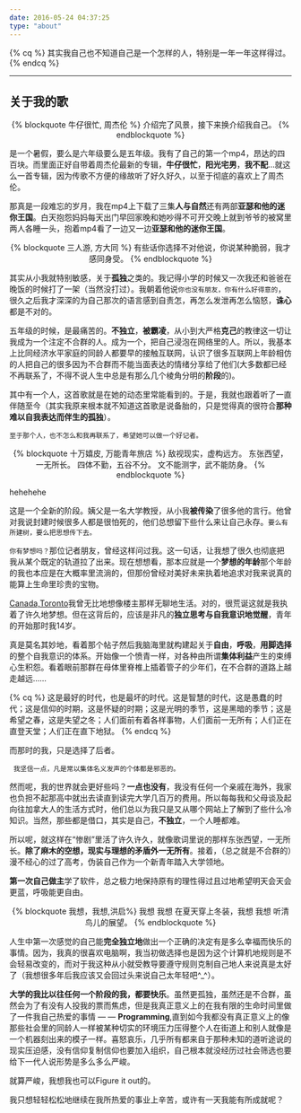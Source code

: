```yaml
---
date: 2016-05-24 04:37:25
type: "about"
---
```


{% cq %} 其实我自己也不知道自己是一个怎样的人，特别是一年一年这样得过。  {% endcq %}
- - -


关于我的歌
----

<center>
{% blockquote 牛仔很忙, 周杰伦 %}
介绍完了风景，接下来换介绍我自己。
{% endblockquote %}
</center>

是一个暑假，要么是六年级要么是五年级。我有了自己的第一个mp4，昂达的四百块。而里面正好自带着周杰伦最新的专辑，**牛仔很忙**，**阳光宅男**，**我不配**…就这么一首专辑，因为传歌不方便的缘故听了好久好久，以至于彻底的喜欢上了周杰伦。

那真是一段难忘的岁月，我在mp4上下载了三集**人与自然**还有两部**亚瑟和他的迷你王国**。白天抱怨妈妈每天出门早回家晚和她吵得不可开交晚上就到爷爷的被窝里两人各睡一头，抱着mp4看了一边又一边**亚瑟和他的迷你王国**。

<center>
{% blockquote 三人游, 方大同 %}
有些话你选择不对他说，你说某种脆弱，我才感同身受。
{% endblockquote %}
</center>

其实从小我就特别敏感，关于**孤独**之类的。我记得小学的时候又一次我还和爸爸在晚饭的时候打了一架（当然没打过）。我朝着他说`你也没有朋友，你有什么好得意的`，很久之后我才深深的为自己那次的语言感到自责怎，再怎么发泄再怎么恼怒，**诛心**都是不对的。

五年级的时候，是最痛苦的。**不独立**，**被霸凌**，从小到大严格**克己**的教律这一切让我成为一个注定不合群的人。成为一个，把自己浸泡在网络里的人。所以，我基本上比同经济水平家庭的同龄人都要早的接触互联网，认识了很多互联网上年龄相仿的人把自己的很多因为不合群而不能当面表达的情绪分享给了他们(大多数都已经不再联系了，不得不说人生中总是有那么几个棱角分明的**阶段**的)。

其中有一个人，这首歌就是在她的动态里常能看到的。于是，我就也跟着听了一直伴随至今（其实我原来根本就不知道这首歌是说备胎的，只是觉得真的很符合**那种难以自我表达而伴生的孤独**）。

    至于那个人，也不怎么和我再联系了，希望她可以做一个好记者。

<center>
{% blockquote 十万嬉皮, 万能青年旅店 %}
敌视现实，虚构远方。
东张西望，一无所长。
四体不勤，五谷不分。
文不能测字，武不能防身。
{% endblockquote %}

</center>


hehehehe

这是一个全新的阶段。姨父是一名大学教授，从小我**被传染**了很多他的言行。他曾对我说封建时候很多人都是很怕死的，他们总想留下些什么来让自己永存。`要么有所建树，要么把思想传下去。`

`你有梦想吗？`那位记者朋友，曾经这样问过我。这一句话，让我想了很久也彻底把我从某个既定的轨道拉了出来。现在想想看，那本应就是一个**梦想的年龄**那个年龄的我也本应是在大概率里流淌的，但那份曾经对美好未来执着地追求对我来说真的能算上生命里珍贵的宝物。

[Canada,Toronto](http://tieba.baidu.com/p/730681060)我曾无比地想像楼主那样无聊地生活。对的，很荒诞这就是我执着了许久地梦想。但在这背后的，应该是非凡的**独立思考与自我意识地觉醒**，青年的开始那时我14岁。

真是莫名其妙地，看着那个帖子然后我脑海里就构建起关于**自由**，**呼吸**，**用脚选择**的整个自我意识的体系。开始像一个愤青一样，对各种由所谓**集体利益**产生的束缚心生积怨。看着眼前那群在母体里脊椎上插着管子的少年们，在不合群的道路上越走越远……

{% cq %} 这是最好的时代，也是最坏的时代。这是智慧的时代，这是愚蠢的时代；这是信仰的时期，这是怀疑的时期；这是光明的季节，这是黑暗的季节；这是希望之春，这是失望之冬；人们面前有着各样事物，人们面前一无所有；人们正在直登天堂；人们正在直下地狱。 {% endcq %}

而那时的我，只是选择了后者。
   
     我坚信一点，凡是常以集体名义发声的个体都是邪恶的。


然而呢，我的世界就会更好些吗？**一点也没有**，我没有任何一个亲戚在海外，我家也负担不起那高中就出去读直到读完大学几百万的费用。所以每每我和父母谈及起向往加拿大人的生活方式时，他们总以为我只是又从哪个网站上了解到了些什么冷知识。当然，那些都是借口，其实是自己，**不独立**，一个人睡都难。

所以呢，就这样在“惨剧”里活了许久许久，就像歌词里说的那样东张西望，一无所长。**除了麻木的空想，现实与理想的矛盾外一无所有**。接着，（总之就是不合群的）漫不经心的过了高考，伪装自己作为一个新青年踏入大学领地。

**第一次自己做主**学了软件，总之极力地保持原有的理性得过且过地希望明天会天会更蓝，呼吸能更自由。

<center>
{% blockquote 我想，我想,洪启%}
我想 我想 在夏天穿上冬装，我想 我想 听清鸟儿的展望。
{% endblockquote %}
</center>

人生中第一次感觉的自己能**完全独立地**做出一个正确的决定有是多么幸福而快乐的事情。因为，我真的很喜欢电脑啊，我当初做选择也是因为这个计算机地规则是不会轻易改变的，而对于我这种从小就受教导要遵守规则克制自己地人来说真是太好了（我想很多年后我应该又会回过头来说自己太年轻吧^_^）。

**大学的我比以往任何一个阶段的我，都要快乐**。虽然更孤独，虽然还是不合群，虽然会为了有没有人投我的票而焦虑，但是我真正意义上的在我有限的生命时间里做了一件我自己热爱的事情 — — **Programming**,直到如今我都没有真正意义上的像那些社会里的同龄人一样被某种切实的环境压力压得整个人在街道上和别人就像是一个机器刻出来的模子一样。喜怒哀乐，几乎所有都来自于那种未知的道听途说的现实压迫感，没有信仰复制信仰也要加入组织，自己根本就没经历过社会筛选也要给下一代人说形势是多么多么严峻。

就算严峻，我想我也可以Figure it out的。

我只想轻轻松松地继续在我所热爱的事业上辛苦，或许有一天我能有所成就呢？
